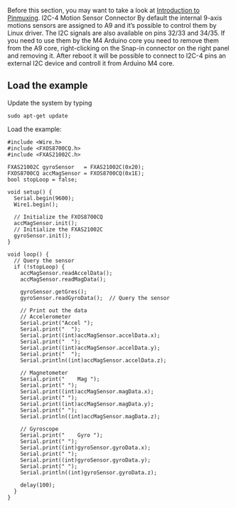 Before this section, you may want to take a look at [Introduction to Pinmuxing](!Cookbook_Linux/Device_Tree_Editor).
I2C-4 Motion Sensor Connector
By default the internal 9-axis motions sensors are assigned to A9 and it’s possible to control them by Linux driver. The I2C signals are also available on pins 32/33 and 34/35.
If you need to use them by the M4 Arduino core you need to remove them from the A9 core, right-clicking on the Snap-in connector on the right panel and removing it.
After reboot it will be possible to connect to I2C-4 pins an external I2C device and controll it from Arduino M4 core.

<h2>Load the example</h2>
Update the system by typing

    sudo apt-get update

Load the example:

    #include <Wire.h>
    #include <FXOS8700CQ.h>
    #include <FXAS21002C.h>

    FXAS21002C gyroSensor   = FXAS21002C(0x20);
    FXOS8700CQ accMagSensor = FXOS8700CQ(0x1E);
    bool stopLoop = false;

    void setup() {
      Serial.begin(9600);
      Wire1.begin();

      // Initialize the FXOS8700CQ
      accMagSensor.init();
      // Initialize the FXAS21002C
      gyroSensor.init();
    }

    void loop() {
      // Query the sensor
      if (!stopLoop) {
        accMagSensor.readAccelData();
        accMagSensor.readMagData();

        gyroSensor.getGres();
        gyroSensor.readGyroData();  // Query the sensor

        // Print out the data
        // Accelerometer
        Serial.print("Accel ");
        Serial.print("  ");
        Serial.print((int)accMagSensor.accelData.x);
        Serial.print("  ");
        Serial.print((int)accMagSensor.accelData.y);
        Serial.print("  ");
        Serial.println((int)accMagSensor.accelData.z);

        // Magnetometer
        Serial.print("    Mag ");
        Serial.print(" ");
        Serial.print((int)accMagSensor.magData.x);
        Serial.print(" ");
        Serial.print((int)accMagSensor.magData.y);
        Serial.print(" ");
        Serial.println((int)accMagSensor.magData.z);

        // Gyroscope
        Serial.print("    Gyro ");
        Serial.print(" ");
        Serial.print((int)gyroSensor.gyroData.x);
        Serial.print(" ");
        Serial.print((int)gyroSensor.gyroData.y);
        Serial.print(" ");
        Serial.println((int)gyroSensor.gyroData.z);

        delay(100);
      }
    }
